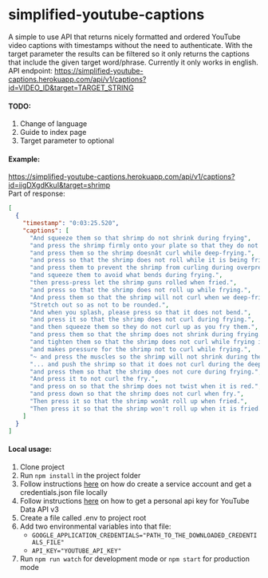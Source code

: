 # simplified-youtube-captions  
A simple to use API that returns nicely formatted and ordered YouTube video captions with timestamps without the need to authenticate. With the target parameter the results can be filtered so it only returns the captions that include the given target word/phrase. Currently it only works in english.  
API endpoint: https://simplified-youtube-captions.herokuapp.com/api/v1/captions?id=VIDEO_ID&target=TARGET_STRING 

#### TODO:  
1. Change of language  
2. Guide to index page
3. Target parameter to optional  

#### Example:
https://simplified-youtube-captions.herokuapp.com/api/v1/captions?id=iigDXgdKkuI&target=shrimp  
Part of response:
```json
[
  {
    "timestamp": "0:03:25.520",
    "captions": [
      "And squeeze them so that shrimp do not shrink during frying",
      "and press the shrimp firmly onto your plate so that they do not curl up during the frying.",
      "and press them so the shrimp doesnât curl while deep-frying.",
      "and press so that the shrimp does not roll while it is being fried.",
      "and press them to prevent the shrimp from curling during overpressure.",
      "and squeeze them to avoid what bends during frying.",
      "then press-press let the shrimp guns rolled when fried.",
      "and press so that the shrimp does not roll up while frying.",
      "And press them so that the shrimp will not curl when we deep-fried it",
      "Stretch out so as not to be rounded.",
      "And when you splash, please press so that it does not bend.",
      "and press it so that the shrimp does not curl during frying.",
      "and then squeeze them so they do not curl up as you fry them.",
      "and press them so that the shrimp does not shrink during frying.",
      "and tighten them so that the shrimp does not curl while frying it.",
      "and makes pressure for the shrimp not to curl while frying.",
      "~ and press the muscles so the shrimp will not shrink during the frying.",
      "... and push the shrimp so that it does not curl during the deep-frying process.",
      "and press them so that the shrimp does not cure during frying.",
      "And press it to not curl the fry.",
      "and press on so that the shrimp does not twist when it is red.",
      "and press down so that the shrimp does not curl when fry.",
      "Then press it so that the shrimp wonât roll up when fried.",
      "Then press it so that the shrimp won't roll up when it is fried."
    ]
  }
]
```  
#### Local usage:  
1. Clone project
2. Run `npm install` in the project folder
3. Follow instructions [here](https://cloud.google.com/docs/authentication/production) on how do create a service account and get a credentials.json file locally
4. Follow instructions [here](https://developers.google.com/youtube/v3/getting-started) on how to get a personal api key for YouTube Data API v3
5. Create a file called .env to project root
6. Add two environmental variables into that file:
   * `GOOGLE_APPLICATION_CREDENTIALS="PATH_TO_THE_DOWNLOADED_CREDENTIALS_FILE"`
   * `API_KEY="YOUTUBE_API_KEY"`
7. Run `npm run watch` for development mode or `npm start` for production mode
